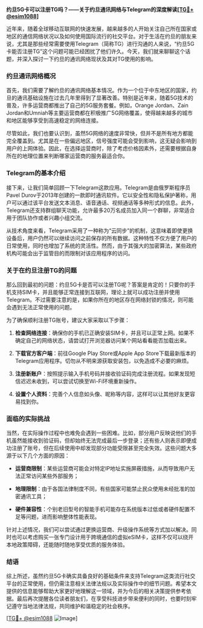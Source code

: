**约旦5G卡可以注册TG吗？——关于约旦通讯网络与Telegram的深度解读[[TG💪+ @esim1088](https://t.me/s/esim1088)]**

近年来，随着全球移动互联网的快速发展，越来越多的人开始关注自己所在国家或地区的通信网络状况以及如何使用国际流行的社交平台。对于生活在约旦的朋友来说，尤其是那些经常需要使用Telegram（简称TG）进行沟通的人来说，“约旦5G卡能否注册TG”这个问题可能已经困扰了他们许久。今天，我们就来聊聊这个话题，并深入探讨一下约旦的通讯网络现状及其对TG使用的影响。

### 约旦通讯网络概况

首先，我们需要了解约旦的通讯网络基本情况。作为一个位于中东地区的国家，约旦的通讯基础设施在过去几年里得到了显著改善。特别是近年来，随着5G技术的普及，许多运营商都推出了自己的5G服务套餐。例如，Orange Jordan、Zain Jordan和Umniah等主要运营商都在积极推广5G网络覆盖，使得越来越多的城市和地区能够享受到高速稳定的网络连接。

尽管如此，我们也要认识到，虽然5G网络的速度非常快，但并不是所有地方都能完全覆盖到。尤其是在一些偏远地区，信号强度可能会受到影响，这无疑会影响到用户的上网体验。因此，在选择运营商时，除了考虑价格因素外，还需要根据自身所在的地理位置来判断哪家运营商的服务最适合你。

### Telegram的基本介绍

接下来，让我们简单回顾一下Telegram这款应用。Telegram是由俄罗斯程序员Pavel Durov于2013年创建的一款即时通讯软件。它以安全性和隐私保护著称，用户可以通过该平台发送文本消息、语音通话、视频通话等多种形式的信息。此外，Telegram还支持群组聊天功能，允许最多20万名成员加入同一个群聊，非常适合用于团队协作或者兴趣小组交流。

从技术角度来看，Telegram采用了一种称为“云同步”的机制，这意味着即使更换设备后，用户仍然可以继续访问之前保存的所有数据。这种特性不仅方便了用户的日常使用，同时也增加了系统的灵活性。然而，由于其强大的加密算法，某些政府机构可能会出于监管目的而限制对该应用程序的访问。

### 关于在约旦注册TG的问题

那么回到最初的问题：约旦5G卡是否可以注册TG呢？答案是肯定的！只要你的手机支持SIM卡，并且能够正常连接到互联网，理论上就可以成功注册并使用Telegram。不过需要注意的是，如果你所在的地区存在网络封锁的情况，则可能会遇到无法正常使用的问题。

为了确保顺利注册TG账号，建议大家采取以下步骤：

1. **检查网络连接**：确保你的手机已正确安装SIM卡，并且可以正常上网。如果不确定自己的网络状态，请尝试打开浏览器访问某个网站看看能否加载出来。
   
2. **下载官方客户端**：前往Google Play Store或Apple App Store下载最新版本的Telegram应用程序。切勿从不明来源获取安装包，以免造成不必要的麻烦。
   
3. **注册新账户**：按照提示输入手机号码并接收验证码完成注册流程。如果发现短信迟迟未收到，可以尝试切换至Wi-Fi环境重新操作。
   
4. **设置个人资料**：完善个人信息如头像、昵称等内容，这样可以让其他好友更容易找到你。

### 面临的实际挑战

当然，在实际操作过程中也难免会遇到一些困难。比如，部分用户反映说他们的手机虽然能接收到验证码，但却始终无法完成最后一步登录；还有些人则表示即便成功注册了账号，但在后续使用中却发现部分功能受限甚至完全失效。这些问题大多源于以下几个方面的原因：

- **运营商限制**：某些运营商可能会对特定IP地址实施屏蔽措施，从而导致用户无法正常访问某些外部服务；
  
- **地理限制**：由于各国法律制度不同，有些国家可能禁止民众使用未经批准的加密通讯工具；
  
- **硬件兼容性**：个别老旧型号的智能手机可能存在系统版本过低或者硬件配置不足等问题，进而影响整体性能表现。

针对上述情况，我们可以尝试通过更换运营商、升级操作系统等方式加以解决。同时也可以考虑购买一张专门设计用于跨境通信的虚拟eSIM卡，这样不仅可以绕开本地政策障碍，还能随时随地享受优质的服务体验。

### 结语

综上所述，虽然约旦5G卡确实具备良好的基础条件来支持Telegram这类流行社交平台的正常使用，但仍需注意相关法律法规以及实际操作中的细节问题。希望本文提供的信息能够帮助大家更好地理解这一领域，并为今后的相关决策提供参考依据。最后再次提醒各位读者朋友们，在享受科技进步带来便利的同时，也要时刻牢记遵守当地法律法规，共同维护和谐稳定的社会秩序。

[[TG💪+ @esim1088](https://t.me/s/esim1088) ![Image](https://i.postimg.cc/4NQfJmqS/Snipaste-2025-05-13-00-14-12.png)]